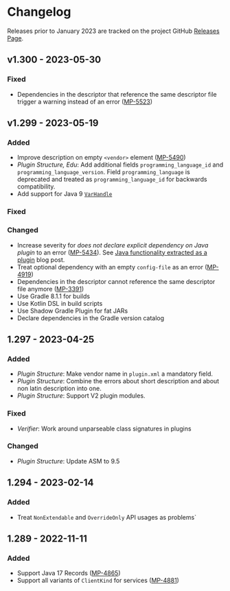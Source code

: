 # Changelog

Releases prior to January 2023 are tracked on the project GitHub [Releases Page](https://github.com/JetBrains/intellij-plugin-verifier/releases).

## v1.300 - 2023-05-30

### Fixed
- Dependencies in the descriptor that reference the same descriptor file trigger a warning instead of an error ([MP-5523](https://youtrack.jetbrains.com/issue/MP-5523))

## v1.299 - 2023-05-19

### Added
- Improve description on empty `<vendor>` element ([MP-5490](https://youtrack.jetbrains.com/issue/MP-5490))
- _Plugin Structure, Edu_: Add additional fields `programming_language_id` and `programming_language_version`. Field   `programming_language` is deprecated and treated as `programming_language_id` for backwards compatibility.
- Add support for Java 9 [`VarHandle`](https://docs.oracle.com/en/java/javase/17/docs/api/java.base/java/lang/invoke/VarHandle.html) 

### Fixed

### Changed
- Increase severity for _does not declare explicit dependency on Java plugin_ to an error ([MP-5434](https://youtrack.jetbrains.com/issue/MP-5434)). See [Java functionality extracted as a plugin](https://blog.jetbrains.com/platform/2019/06/java-functionality-extracted-as-a-plugin) blog post.
- Treat optional dependency with an empty `config-file` as an error ([MP-4919](https://youtrack.jetbrains.com/issue/MP-4919))
- Dependencies in the descriptor cannot reference the same descriptor file anymore ([MP-3391](https://youtrack.jetbrains.com/issue/MP-3391))
- Use Gradle 8.1.1 for builds
- Use Kotlin DSL in build scripts
- Use Shadow Gradle Plugin for fat JARs
- Declare dependencies in the Gradle version catalog

## 1.297 - 2023-04-25

### Added

- _Plugin Structure_: Make vendor name in `plugin.xml` a mandatory field.
- _Plugin Structure_: Combine the errors about short description and about non latin description into one.
- _Plugin Structure_: Support V2 plugin modules.

### Fixed
- _Verifier_: Work around unparseable class signatures in plugins

### Changed

- _Plugin Structure_: Update ASM to 9.5

## 1.294 - 2023-02-14

### Added

- Treat `NonExtendable` and `OverrideOnly` API usages as problems`

## 1.289 - 2022-11-11

### Added

- Support Java 17 Records ([MP-4865](https://youtrack.jetbrains.com/issue/MP-4865/Plugin-Verifier-Problems-handling-java.lang.Record))
- Support all variants of `ClientKind` for services  ([MP-4881](https://youtrack.jetbrains.com/issue/MP-4881/Plugin-Verifier-support-all-variants-of-com.intellij.openapi.client.ClientKind-for-services))

[next]: https://github.com/JetBrains/intellij-plugin-verifier/compare/v1.299...HEAD
[1.299]: https://github.com/JetBrains/intellij-plugin-verifier/compare/v1.297...v1.299
[1.297]: https://github.com/JetBrains/intellij-plugin-verifier/compare/v1.294...v1.297
[1.294]: https://github.com/JetBrains/intellij-plugin-verifier/compare/v1.289...v1.294
[1.289]: https://github.com/JetBrains/intellij-plugin-verifier/compare/v1.288...v1.289
